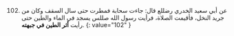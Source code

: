 102. عن أبي سعيد الخدري رضللع قال: جاءت سحابة فمطرت حتى سال السقف وكان من جريد النخل، فأقيمت الصلاة، فرأيت رسول الله صللس يسجد في الماء والطين حتى رأيت **أثر الطين في جبهته**.
{: value="102" }